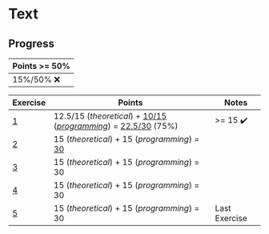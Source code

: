 # Text

## Progress

[//]: # (Progress Course Example 04 begin)

| Points >= 50% |
| --- |
| 15%/50% :x: |

| Exercise | Points | Notes |
| --- | --- | --- |
| [1](ex01) | 12.5/15 (*theoretical*) + [10/15](ex01/programming/feedback.pdf) (*[programming](ex01/programming)*) = [22.5/30](ex01/feedback.pdf) (75%) | >= 15 :heavy_check_mark: |
| [2](ex02) | 15 (*theoretical*) + 15 (*programming*) = [30](ex02/feedback.pdf) |  |
| [3](ex03) | 15 (*theoretical*) + 15 (*programming*) = 30 |  |
| [4](ex04) | 15 (*theoretical*) + 15 (*programming*) = 30 |  |
| [5](ex05) | 15 (*theoretical*) + 15 (*programming*) = 30 | Last Exercise |

[//]: # (Progress Course Example 04 end)
